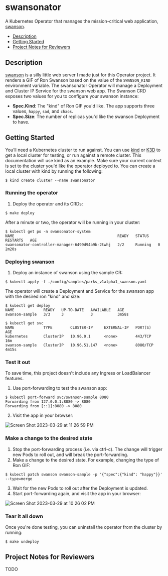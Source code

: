 # swansonator
A Kubernetes Operator that manages the mission-critical web application, [swanson](https://github.com/jacobboykin/swanson).

* [Description](https://github.com/jacobboykin/swansonator#Description)
* [Getting Started](https://github.com/jacobboykin/swansonator#getting-started)
* [Project Notes for Reviewers](https://github.com/jacobboykin/swansonator#project-notes-for-reviewers)

## Description
[swanson](https://github.com/jacobboykin/swanson) is a silly little web server I made just for this Operator project. It renders a GIF of Ron Swanson based on the value of the `SWANSON_KIND` environment variable. The swansonator Operator will manage a Deployment and Cluster IP Service for the swanson web app. The Swanson CRD exposes two values for you to configure your swanson instance:
* **Spec.Kind**: The "kind" of Ron GIF you'd like. The app supports three values, `happy`, `sad`, and `chaos`.
* **Spec.Size**: The number of replicas you'd like the swanson Deployment to have.

## Getting Started
You’ll need a Kubernetes cluster to run against. You can use [kind](https://sigs.k8s.io/kind) or [K3D](https://k3d.io/) to get a local cluster for testing, or run against a remote cluster. This documentation will use kind as an example. Make sure your current context is set to the cluster you'd like the operator deployed to. You can create a local cluster with kind by running the following:
```shell
$ kind create cluster --name swansonator
```
### Running the operator
1. Deploy the operator and its CRDs:
```shell
$ make deploy
```
After a minute or two, the operator will be running in your cluster:
```shell
$ kubectl get po -n swansonator-system
NAME                                              READY   STATUS    RESTARTS   AGE
swansonator-controller-manager-6499d94b9b-2twhj   2/2     Running   0          2m20s
```

### Deploying swanson
1. Deploy an instance of swanson using the sample CR:
```shell
$ kubectl apply -f ./config/samples/parks_v1alpha1_swanson.yaml             
```

The operator will create a Deployment and Service for the swanson app with the desired ron "kind" and size:
```shell
$ kubectl get deploy                                                                   
NAME             READY   UP-TO-DATE   AVAILABLE   AGE
swanson-sample   3/3     3            3           3m58s

$ kubectl get svc                                              
NAME             TYPE        CLUSTER-IP     EXTERNAL-IP   PORT(S)    AGE
kubernetes       ClusterIP   10.96.0.1      <none>        443/TCP    16m
swanson-sample   ClusterIP   10.96.51.147   <none>        8080/TCP   4m15s
```

### Test it out
To save time, this project doesn't include any Ingress or LoadBalancer features.
1. Use port-forwarding to test the swanson app:
```shell
$ kubectl port-forward svc/swanson-sample 8080                                 
Forwarding from 127.0.0.1:8080 -> 8080
Forwarding from [::1]:8080 -> 8080
```
2. Visit the app in your browser:

![Screen Shot 2023-03-29 at 11 26 59 PM](https://user-images.githubusercontent.com/9063688/228722933-611e8bd1-604f-48db-9b70-fdf73ed2222d.png)

### Make a change to the desired state
1. Stop the port-forwarding process (i.e. via ctrl-c). The change will trigger new Pods to roll out, and will break the port-forwarding.
2. Make a change to the desired state. For example, changing the type of Ron GIF:
```shell
$ kubectl patch swanson swanson-sample -p '{"spec":{"kind": "happy"}}' --type=merge
```
3. Wait for the new Pods to roll out after the Deployment is updated. 
4. Start port-forwarding again, and visit the app in your browser:

![Screen Shot 2023-03-29 at 10 26 02 PM](https://user-images.githubusercontent.com/9063688/228722990-afa0ae12-279d-4957-93cf-c5ec5fb13798.png)

### Tear it all down
Once you're done testing, you can uninstall the operator from the cluster by running:
```shell
$ make undeploy
```

## Project Notes for Reviewers

TODO
